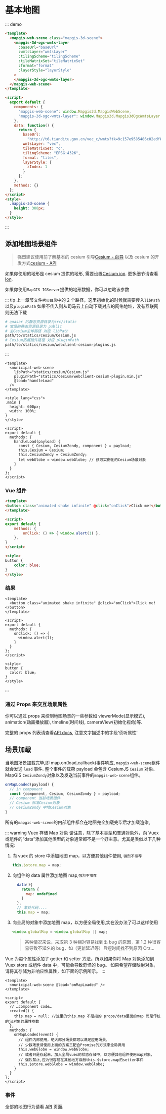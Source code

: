 # 基本地图

::: demo

```html
<template>
  <mapgis-web-scene class="mapgis-3d-scene">
    <mapgis-3d-ogc-wmts-layer
      :baseUrl="baseUrl"
      :wmtsLayer="wmtsLayer"
      :tilingScheme="tilingScheme"
      :tileMatrixSet="tileMatrixSet"
      :format="format"
      :layerStyle="layerStyle"
    >
    </mapgis-3d-ogc-wmts-layer>
  </mapgis-web-scene>
</template>

<script>
  export default {
    components: {
      "mapgis-web-scene": window.Mapgis3d.MapgisWebScene,
      "mapgis-3d-ogc-wmts-layer": window.Mapgis3d.Mapgis3dOgcWmtsLayer
    },
    data: function() {
      return {
        baseUrl:
          "http://t6.tianditu.gov.cn/vec_c/wmts?tk=9c157e9585486c02edf817d2ecbc7752",
        wmtsLayer: "vec",
        tileMatrixSet: "c",
        tilingScheme: "EPSG:4326",
        format: "tiles",
        layerStyle: {
          zIndex: 1
        }
      };
    },
    methods: {}
  };
</script>
<style>
  .mapgis-3d-scene {
    height: 300px;
  }
</style>
```

:::

## 添加地图场景组件

> 强烈建议使用前了解基本的 cesium 引导[Cesium - 向导](https://cesium.com/docs/) 以及 cesium 的开发方式[cesium - API](https://cesium.com/docs/cesiumjs-ref-doc/)

如果你使用的地形是 cesium 提供的地形, 需要设置[Cesium ion](https://cesium.com/docs/oauth/). 更多细节请查看[Ion](https://cesium.com/ion).

如果你使用`MapGIS-IGServer`提供的地形数据，你可以忽略该参数

::: tip
上一章节文件`拷贝目录`中的 2 个路径，这里初始化的时候就需要传入`libPath`以及`pluginPath` 如果不传入则从司马云上自动下载对应的网络地址，没有互联网则无法下载

```sh
# quasar 的静态资源目录为src/static
# 常见的静态资源目录为 public
# 主Cesium主体路径 对应 libPath
path/to/statics/cesium/Cesium.js
# Cesium拓展插件路径 对应 pluginPath
path/to/statics/cesium/webclient-cesium-plugins.js
```

:::

```vue
<template>
  <municipal-web-scene
    libPath="statics/cesium/Cesium.js"
    pluginPath="statics/cesium/webclient-cesium-plugin.min.js"
    @load="handleLoad"
  />
</template>

<style lang="css">
.main {
  height: 600px;
  width: 100%;
}
</style>

<script>
export default {
  methods: {
    handleLoad(payload) {
      const { Cesium, CesiumZondy, component } = payload;
      this.Cesium = Cesium;
      this.CesiumZondy = CesiumZondy;
      let webGlobe = window.webGlobe; // 获取实例化的Cesium场景对象
    }
  }
};
</script>
```

### Vue 组件

```md
<template>
<button class="animated shake infinite" @click="onClick">Click me!</button>
</template>

<script>
export default {
    methods: {
        onClick: () => { window.alert(1) },
    },
}
</script>

<style>
button {
    color: blue;
}
</style>
```

### 结果

```vue
<template>
  <button class="animated shake infinite" @click="onClick">Click me!</button>
</template>

<script>
export default {
  methods: {
    onClick: () => {
      window.alert(1);
    }
  }
};
</script>

<style>
button {
  color: blue;
}
</style>
```

:::

### 通过 Props 来交互场景属性

你可以通过 props 来控制地图场景的一些参数如 viewerMode(显示模式), animation(动画播放器), timeline(时间线), cameraView(初始化视角)等.

完整的 props 列表请查看[API docs](/zh/api/#props), 注意文字描述中的字段'侦听属性'

## 场景加载

当地图场景加载完毕,即 map.on(load,callback)事件响应, `mapgis-web-scene`组件就会发送 `load` 事件. 整个事件的载荷 payload 会包含 CesiumJS `Cesium` 对象、MapGIS `CesiumZondy`对象以及发送当前事件的`mapgis-web-scene`组件。

```js
onMapLoaded(payload) {
  // in component
  const {component, Cesium, CesiumZondy } = payload;
  // component 当前场景组件
  // Cesium 标准Cesium对象
  // CesiumZondy 中地Cesium对象
}
```

所有的`mapgis-web-scene`的内部组件都会在地图完全加载完毕后才加载渲染。

::: warning Vuex 存储 Map 对象
请注意，除了基本类型和普通对象外，向 Vuex 或组件的“data”添加其他类型的对象通常都不是一个好主意。尤其是类似以下几种情况:

1.  向 vuex 的 store 中添加地图 map，以方便其他组件使用, `强烈不推荐`
    ```js
    this.$store.map = map;
    ```
2.  向组件的 data 属性添加地图 map,`强烈不推荐`
    ```js
      data(){
        return {
          map: undefined
        }
      },
      // 某处代码....
      this.map = map;
    ```
3.  向全局的对象中添加地图 map，以方便全局使用,实在没办法了可以这样使用
    ```js
    window.globalMap = window.globalMap || map;
    ```
    > 某种情况来说，采取第 3 种相对容易找到出 bug 的原因，第 1,2 种很容易导致不知名的 bug，如（更新延迟等）且短时间找不到原因 Orz...

Vue 为每个属性添加了 getter 和 setter 方法，所以如果你将 Map 对象添加到 Vuex store 或组件 data 中，可能会导致奇怪的 bug。
如果希望存储映射对象，请将其存储为非响应性属性，如下面的示例所示。
:::

```vue
<template>
  <municipal-web-scene @load="onMapLoaded" />
</template>

<script>
export default {
  // …component code…
  created() {
    this.map = null; //这里的this.map 不是指的 props/data里面的map 而是传统的js对象的属性参数
  },
  methods: {
    onMapLoaded(event) {
      // 组件内部使用，绝大部分场景都可以满足应用场景，
      // 少数场景请使用上面的方案三配合Promise的方式来全局调用
      this.webGlobe = window.webGlobe;
      // 或者只是存起来，加入全局vuex的状态存储中，以方便其他组件使用map对象，
      // 强烈禁止,应为很容易在其他地方误触this.$store.map的setter事件
      this.$store.webGlobe = window.webGlobe;
    }
  }
};
</script>
```

### 事件

全部的地图行为请看 [API](/api/#events) 页面.
